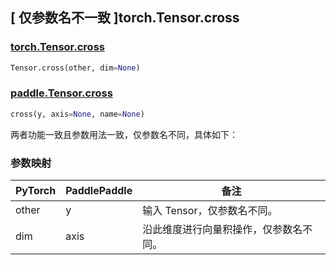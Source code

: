 ## [ 仅参数名不一致 ]torch.Tensor.cross

### [torch.Tensor.cross](https://pytorch.org/docs/stable/generated/torch.Tensor.cross.html?highlight=cross#torch.Tensor.cross)

```python
Tensor.cross(other, dim=None)
```

### [paddle.Tensor.cross](https://www.paddlepaddle.org.cn/documentation/docs/zh/api/paddle/Tensor_cn.html#cross-y-axis-none-name-none)

```python
cross(y, axis=None, name=None)
```

两者功能一致且参数用法一致，仅参数名不同，具体如下：

### 参数映射

| PyTorch | PaddlePaddle | 备注                                   |
| ------- | ------------ | -------------------------------------- |
| other   | y            | 输入 Tensor，仅参数名不同。            |
| dim     | axis         | 沿此维度进行向量积操作，仅参数名不同。 |
